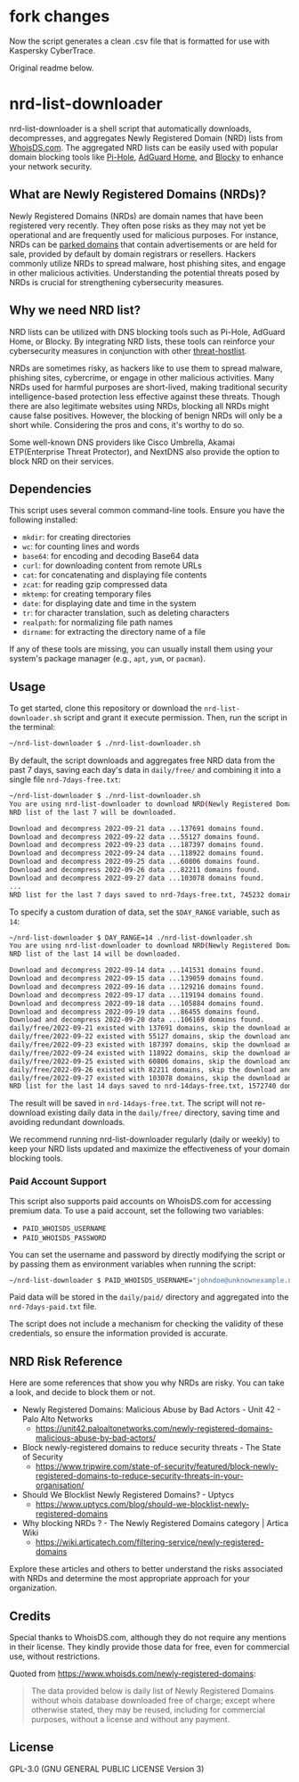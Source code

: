 # fork changes

Now the script generates a clean .csv file that is formatted for use with Kaspersky CyberTrace.

Original readme below.

# nrd-list-downloader

nrd-list-downloader is a shell script that automatically downloads, decompresses, and aggregates Newly Registered Domain (NRD) lists from [WhoisDS.com](https://www.whoisds.com/newly-registered-domains). The aggregated NRD lists can be easily used with popular domain blocking tools like [Pi-Hole][Pi-Hole], [AdGuard Home][AdGuard Home], and [Blocky][Blocky] to enhance your network security.

## What are Newly Registered Domains (NRDs)?

Newly Registered Domains (NRDs) are domain names that have been registered very recently. They often pose risks as they may not yet be operational and are frequently used for malicious purposes. For instance, NRDs can be [parked domains][Domain Parking Wikipedia] that contain advertisements or are held for sale, provided by default by domain registrars or resellers. Hackers commonly utilize NRDs to spread malware, host phishing sites, and engage in other malicious activities. Understanding the potential threats posed by NRDs is crucial for strengthening cybersecurity measures.

## Why we need NRD list?

NRD lists can be utilized with DNS blocking tools such as Pi-Hole, AdGuard Home, or Blocky. By integrating NRD lists, these tools can reinforce your cybersecurity measures in conjunction with other [threat-hostlist][threat-hostlist].

NRDs are sometimes risky, as hackers like to use them to spread malware, phishing sites, cybercrime, or engage in other malicious activities. Many NRDs used for harmful purposes are short-lived, making traditional security intelligence-based protection less effective against these threats. Though there are also legitimate websites using NRDs, blocking all NRDs might cause false positives. However, the blocking of benign NRDs will only be a short while. Considering the pros and cons, it's worthy to do so.

Some well-known DNS providers like Cisco Umbrella, Akamai ETP(Enterprise Threat Protector), and NextDNS also provide the option to block NRD on their services.

## Dependencies

This script uses several common command-line tools. Ensure you have the following installed:

- `mkdir`: for creating directories
- `wc`: for counting lines and words
- `base64`: for encoding and decoding Base64 data
- `curl`: for downloading content from remote URLs
- `cat`: for concatenating and displaying file contents
- `zcat`: for reading gzip compressed data
- `mktemp`: for creating temporary files
- `date`: for displaying date and time in the system
- `tr`: for character translation, such as deleting characters
- `realpath`: for normalizing file path names
- `dirname`: for extracting the directory name of a file

If any of these tools are missing, you can usually install them using your system's package manager (e.g., `apt`, `yum`, or `pacman`).

## Usage

To get started, clone this repository or download the `nrd-list-downloader.sh` script and grant it execute permission. Then, run the script in the terminal:

```sh
~/nrd-list-downloader $ ./nrd-list-downloader.sh
```

By default, the script downloads and aggregates free NRD data from the past 7 days, saving each day's data in `daily/free/` and combining it into a single file `nrd-7days-free.txt`:

```sh
~/nrd-list-downloader $ ./nrd-list-downloader.sh
You are using nrd-list-downloader to download NRD(Newly Registered Domain) list ...
NRD list of the last 7 will be downloaded.

Download and decompress 2022-09-21 data ...137691 domains found.
Download and decompress 2022-09-22 data ...55127 domains found.
Download and decompress 2022-09-23 data ...187397 domains found.
Download and decompress 2022-09-24 data ...118922 domains found.
Download and decompress 2022-09-25 data ...60806 domains found.
Download and decompress 2022-09-26 data ...82211 domains found.
Download and decompress 2022-09-27 data ...103078 domains found.
...
NRD list for the last 7 days saved to nrd-7days-free.txt, 745232 domains found.
```

To specify a custom duration of data, set the `$DAY_RANGE` variable, such as `14`:

```sh
~/nrd-list-downloader $ DAY_RANGE=14 ./nrd-list-downloader.sh
You are using nrd-list-downloader to download NRD(Newly Registered Domain) list ...
NRD list of the last 14 will be downloaded.

Download and decompress 2022-09-14 data ...141531 domains found.
Download and decompress 2022-09-15 data ...139059 domains found.
Download and decompress 2022-09-16 data ...129216 domains found.
Download and decompress 2022-09-17 data ...119194 domains found.
Download and decompress 2022-09-18 data ...105884 domains found.
Download and decompress 2022-09-19 data ...86455 domains found.
Download and decompress 2022-09-20 data ...106169 domains found.
daily/free/2022-09-21 existed with 137691 domains, skip the download and decompress process ...
daily/free/2022-09-22 existed with 55127 domains, skip the download and decompress process ...
daily/free/2022-09-23 existed with 187397 domains, skip the download and decompress process ...
daily/free/2022-09-24 existed with 118922 domains, skip the download and decompress process ...
daily/free/2022-09-25 existed with 60806 domains, skip the download and decompress process ...
daily/free/2022-09-26 existed with 82211 domains, skip the download and decompress process ...
daily/free/2022-09-27 existed with 103078 domains, skip the download and decompress process ...
NRD list for the last 14 days saved to nrd-14days-free.txt, 1572740 domains found.
```

The result will be saved in `nrd-14days-free.txt`. The script will not re-download existing daily data in the `daily/free/` directory, saving time and avoiding redundant downloads.

We recommend running nrd-list-downloader regularly (daily or weekly) to keep your NRD lists updated and maximize the effectiveness of your domain blocking tools.

### Paid Account Support

This script also supports paid accounts on WhoisDS.com for accessing premium data. To use a paid account, set the following two variables:

- `PAID_WHOISDS_USERNAME`
- `PAID_WHOISDS_PASSWORD`

You can set the username and password by directly modifying the script or by passing them as environment variables when running the script:

```sh
~/nrd-list-downloader $ PAID_WHOISDS_USERNAME="johndoe@unknownexample.net" PAID_WHOISDS_PASSWORD="RAND.mPA$$W0rd" ./nrd-list-downloader.sh
```

Paid data will be stored in the `daily/paid/` directory and aggregated into the `nrd-7days-paid.txt` file.

The script does not include a mechanism for checking the validity of these credentials, so ensure the information provided is accurate.

## NRD Risk Reference

Here are some references that show you why NRDs are risky. You can take a look, and decide to block them or not.

- Newly Registered Domains: Malicious Abuse by Bad Actors - Unit 42 - Palo Alto Networks
  - <https://unit42.paloaltonetworks.com/newly-registered-domains-malicious-abuse-by-bad-actors/>
- Block newly-registered domains to reduce security threats - The State of Security
  - <https://www.tripwire.com/state-of-security/featured/block-newly-registered-domains-to-reduce-security-threats-in-your-organisation/>
- Should We Blocklist Newly Registered Domains? - Uptycs
  - <https://www.uptycs.com/blog/should-we-blocklist-newly-registered-domains>
- Why blocking NRDs ? - The Newly Registered Domains category | Artica Wiki
  - <https://wiki.articatech.com/filtering-service/newly-registered-domains>

Explore these articles and others to better understand the risks associated with NRDs and determine the most appropriate approach for your organization.

## Credits

Special thanks to WhoisDS.com, although they do not require any mentions in their license. They kindly provide those data for free, even for commercial use, without restrictions.

Quoted from <https://www.whoisds.com/newly-registered-domains>:

> The data provided below is daily list of Newly Registered Domains without whois database downloaded free of charge; except where otherwise stated, they may be reused, including for commercial purposes, without a license and without any payment.

## License

GPL-3.0 (GNU GENERAL PUBLIC LICENSE Version 3)

[Pi-Hole]: https://pi-hole.net/
[AdGuard Home]: https://pi-hole.net/
[Blocky]: https://0xerr0r.github.io/blocky
[threat-hostlist]: https://github.com/PeterDaveHello/threat-hostlist
[Domain Parking Wikipedia]: (https://en.wikipedia.org/wiki/Domain_parking)
